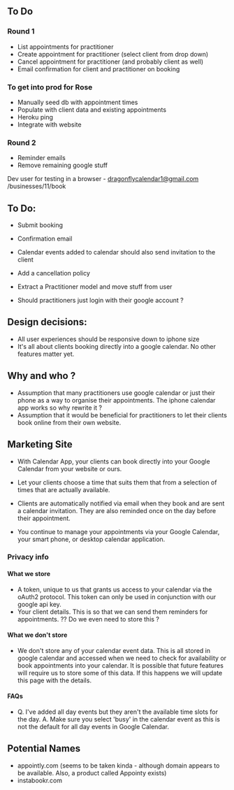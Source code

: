 ## To Do
### Round 1
 * List appointments for practitioner
 * Create appointment for practitioner (select client from drop down)
 * Cancel appointment for practitioner (and probably client as well)
 * Email confirmation for client and practitioner on booking

### To get into prod for Rose

 * Manually seed db with appointment times
 * Populate with client data and existing appointments
 * Heroku ping
 * Integrate with website

### Round 2
 * Reminder emails
 * Remove remaining google stuff














Dev user for testing in a browser - dragonflycalendar1@gmail.com
/businesses/11/book

## To Do:
* Submit booking
* Confirmation email
* Calendar events added to calendar should also send invitation to the client
* Add a cancellation policy
* Extract a Practitioner model and move stuff from user

* Should practitioners just login with their google account ?


## Design decisions:

* All user experiences should be responsive down to iphone size
* It's all about clients booking directly into a google calendar. No other features matter yet.


## Why and who ?

* Assumption that many practitioners use google calendar or just their phone as a way to organise their appointments. The iphone calendar app works so why rewrite it ?
* Assumption that it would be beneficial for practitioners to let their clients book online from their own website.


## Marketing Site

* With Calendar App, your clients can book directly into your Google Calendar from your website or ours.
* Let your clients choose a time that suits them that from a selection of times that are actually available.
* Clients are automatically notified via email when they book and are sent a calendar invitation. They are also reminded once on the day before their appointment.

* You continue to manage your appointments via your Google Calendar, your smart phone, or desktop calendar application.

### Privacy info

#### What we store
* A token, unique to us that grants us access to your calendar via the oAuth2 protocol. This token can only be used in conjunction with our google api key.
* Your client details. This is so that we can send them reminders for appointments. ?? Do we even need to store this ?

#### What we don't store
* We don't store any of your calendar event data. This is all stored in google calendar and accessed when we need to check for availability or book appointments into your calendar. It is possible that future features will require us to store some of this data. If this happens we will update this page with the details.

#### FAQs

* Q. I've added all day events but they aren't the available time slots for the day. A. Make sure you select 'busy' in the calendar event as this is not the default for all day events in Google Calendar.

## Potential Names

* appointly.com (seems to be taken kinda - although domain appears to be available. Also, a product called Appointy exists)
* instabookr.com